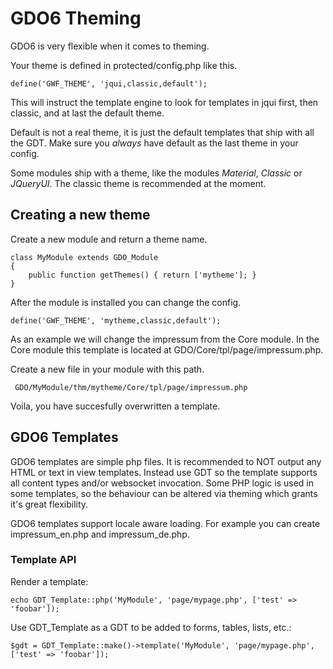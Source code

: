 # GDO6 Theming

GDO6 is very flexible when it comes to theming.

Your theme is defined in protected/config.php like this.

    define('GWF_THEME', 'jqui,classic,default');
    

This will instruct the template engine to look for templates in jqui first, then classic, and at last the default theme.

Default is not a real theme, it is just the default templates that ship with all the GDT. Make sure you _always_ have default as the last theme in your config.

Some modules ship with a theme, like the modules _Material_, _Classic_ or _JQueryUI_. The classic theme is recommended at the moment.


## Creating a new theme

Create a new module and return a theme name.

    class MyModule extends GDO_Module
    {
        public function getThemes() { return ['mytheme']; }
    }
    

After the module is installed you can change the config.

    define('GWF_THEME', 'mytheme,classic,default');
    

As an example we will change the impressum from the Core module. In the Core module this template is located at GDO/Core/tpl/page/impressum.php.

Create a new file in your module with this path. 

     GDO/MyModule/thm/mytheme/Core/tpl/page/impressum.php
     

Voila, you have succesfully overwritten a template.


## GDO6 Templates

GDO6 templates are simple php files. It is recommended to NOT output any HTML or text in view templates. Instead use GDT so the template supports all content types and/or websocket invocation. Some PHP logic is used in some templates, so the behaviour can be altered via theming which grants it's great flexibility.

GDO6 templates support locale aware loading. For example you can create impressum_en.php and impressum_de.php.

### Template API

Render a template:

    echo GDT_Template::php('MyModule', 'page/mypage.php', ['test' => 'foobar']);
    
Use GDT_Template as a GDT to be added to forms, tables, lists, etc.:

    $gdt = GDT_Template::make()->template('MyModule', 'page/mypage.php', ['test' => 'foobar']);
